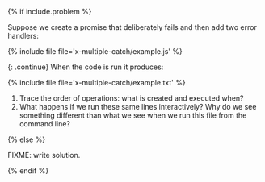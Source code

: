 {% if include.problem %}

Suppose we create a promise that deliberately fails and then add two error handlers:

{% include file file='x-multiple-catch/example.js' %}

{: .continue}
When the code is run it produces:

{% include file file='x-multiple-catch/example.txt' %}

1.  Trace the order of operations: what is created and executed when?
2.  What happens if we run these same lines interactively?
    Why do we see something different than what we see when we run this file from the command line?

{% else %}

FIXME: write solution.

{% endif %}
